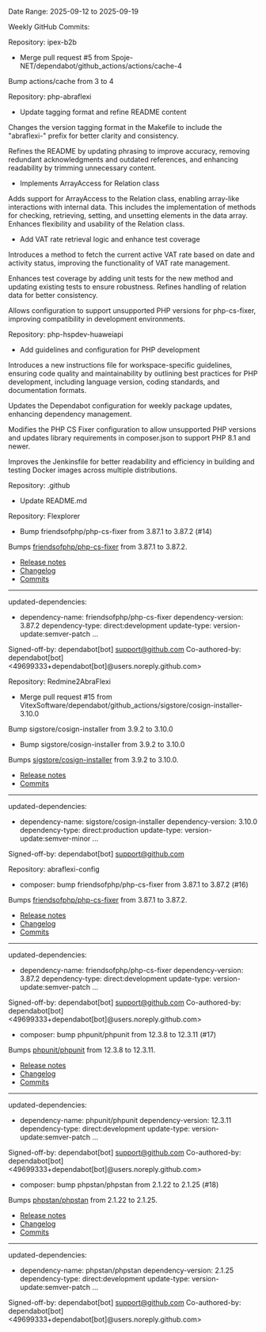 Date Range: 2025-09-12 to 2025-09-19

Weekly GitHub Commits:

Repository: ipex-b2b
- Merge pull request #5 from Spoje-NET/dependabot/github_actions/actions/cache-4

Bump actions/cache from 3 to 4

Repository: php-abraflexi
- Update tagging format and refine README content

Changes the version tagging format in the Makefile to include the "abraflexi-" prefix for better clarity and consistency.

Refines the README by updating phrasing to improve accuracy, removing redundant acknowledgments and outdated references, and enhancing readability by trimming unnecessary content.
- Implements ArrayAccess for Relation class

Adds support for ArrayAccess to the Relation class, enabling
array-like interactions with internal data. This includes the
implementation of methods for checking, retrieving, setting,
and unsetting elements in the data array. Enhances flexibility
and usability of the Relation class.
- Add VAT rate retrieval logic and enhance test coverage

Introduces a method to fetch the current active VAT rate based on date
and activity status, improving the functionality of VAT rate management.

Enhances test coverage by adding unit tests for the new method and
updating existing tests to ensure robustness. Refines handling of
relation data for better consistency.

Allows configuration to support unsupported PHP versions for
php-cs-fixer, improving compatibility in development environments.

Repository: php-hspdev-huaweiapi
- Add guidelines and configuration for PHP development

Introduces a new instructions file for workspace-specific guidelines, ensuring code quality and maintainability by outlining best practices for PHP development, including language version, coding standards, and documentation formats.

Updates the Dependabot configuration for weekly package updates, enhancing dependency management.

Modifies the PHP CS Fixer configuration to allow unsupported PHP versions and updates library requirements in composer.json to support PHP 8.1 and newer.

Improves the Jenkinsfile for better readability and efficiency in building and testing Docker images across multiple distributions.

Repository: .github
- Update README.md

Repository: Flexplorer
- Bump friendsofphp/php-cs-fixer from 3.87.1 to 3.87.2 (#14)

Bumps [friendsofphp/php-cs-fixer](https://github.com/PHP-CS-Fixer/PHP-CS-Fixer) from 3.87.1 to 3.87.2.
- [Release notes](https://github.com/PHP-CS-Fixer/PHP-CS-Fixer/releases)
- [Changelog](https://github.com/PHP-CS-Fixer/PHP-CS-Fixer/blob/master/CHANGELOG.md)
- [Commits](https://github.com/PHP-CS-Fixer/PHP-CS-Fixer/compare/v3.87.1...v3.87.2)

---
updated-dependencies:
- dependency-name: friendsofphp/php-cs-fixer
  dependency-version: 3.87.2
  dependency-type: direct:development
  update-type: version-update:semver-patch
...

Signed-off-by: dependabot[bot] <support@github.com>
Co-authored-by: dependabot[bot] <49699333+dependabot[bot]@users.noreply.github.com>

Repository: Redmine2AbraFlexi
- Merge pull request #15 from VitexSoftware/dependabot/github_actions/sigstore/cosign-installer-3.10.0

Bump sigstore/cosign-installer from 3.9.2 to 3.10.0
- Bump sigstore/cosign-installer from 3.9.2 to 3.10.0

Bumps [sigstore/cosign-installer](https://github.com/sigstore/cosign-installer) from 3.9.2 to 3.10.0.
- [Release notes](https://github.com/sigstore/cosign-installer/releases)
- [Commits](https://github.com/sigstore/cosign-installer/compare/d58896d6a1865668819e1d91763c7751a165e159...d7543c93d881b35a8faa02e8e3605f69b7a1ce62)

---
updated-dependencies:
- dependency-name: sigstore/cosign-installer
  dependency-version: 3.10.0
  dependency-type: direct:production
  update-type: version-update:semver-minor
...

Signed-off-by: dependabot[bot] <support@github.com>

Repository: abraflexi-config
- composer: bump friendsofphp/php-cs-fixer from 3.87.1 to 3.87.2 (#16)

Bumps [friendsofphp/php-cs-fixer](https://github.com/PHP-CS-Fixer/PHP-CS-Fixer) from 3.87.1 to 3.87.2.
- [Release notes](https://github.com/PHP-CS-Fixer/PHP-CS-Fixer/releases)
- [Changelog](https://github.com/PHP-CS-Fixer/PHP-CS-Fixer/blob/master/CHANGELOG.md)
- [Commits](https://github.com/PHP-CS-Fixer/PHP-CS-Fixer/compare/v3.87.1...v3.87.2)

---
updated-dependencies:
- dependency-name: friendsofphp/php-cs-fixer
  dependency-version: 3.87.2
  dependency-type: direct:development
  update-type: version-update:semver-patch
...

Signed-off-by: dependabot[bot] <support@github.com>
Co-authored-by: dependabot[bot] <49699333+dependabot[bot]@users.noreply.github.com>
- composer: bump phpunit/phpunit from 12.3.8 to 12.3.11 (#17)

Bumps [phpunit/phpunit](https://github.com/sebastianbergmann/phpunit) from 12.3.8 to 12.3.11.
- [Release notes](https://github.com/sebastianbergmann/phpunit/releases)
- [Changelog](https://github.com/sebastianbergmann/phpunit/blob/12.3.11/ChangeLog-12.3.md)
- [Commits](https://github.com/sebastianbergmann/phpunit/compare/12.3.8...12.3.11)

---
updated-dependencies:
- dependency-name: phpunit/phpunit
  dependency-version: 12.3.11
  dependency-type: direct:development
  update-type: version-update:semver-patch
...

Signed-off-by: dependabot[bot] <support@github.com>
Co-authored-by: dependabot[bot] <49699333+dependabot[bot]@users.noreply.github.com>
- composer: bump phpstan/phpstan from 2.1.22 to 2.1.25 (#18)

Bumps [phpstan/phpstan](https://github.com/phpstan/phpstan) from 2.1.22 to 2.1.25.
- [Release notes](https://github.com/phpstan/phpstan/releases)
- [Changelog](https://github.com/phpstan/phpstan/blob/2.1.x/CHANGELOG.md)
- [Commits](https://github.com/phpstan/phpstan/compare/2.1.22...2.1.25)

---
updated-dependencies:
- dependency-name: phpstan/phpstan
  dependency-version: 2.1.25
  dependency-type: direct:development
  update-type: version-update:semver-patch
...

Signed-off-by: dependabot[bot] <support@github.com>
Co-authored-by: dependabot[bot] <49699333+dependabot[bot]@users.noreply.github.com>

